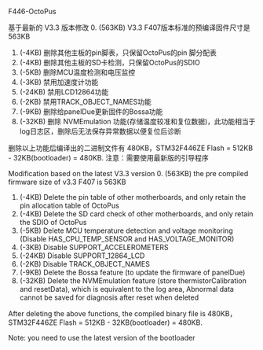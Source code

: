 F446-OctoPus

基于最新的 V3.3 版本修改
0. (563KB) V3.3  F407版本标准的预编译固件尺寸是 563KB
1. (-4KB) 删除其他主板的pin脚表，只保留OctoPus的pin 脚分配表
2. (-4KB) 删除其他主板的SD卡检测，只保留OctoPus的SDIO   
3. (-5KB) 删除MCU温度检测和电压监控
4. (-3KB) 禁用加速度计功能
5. (-24KB) 禁用LCD12864功能
6. (-2KB) 禁用TRACK_OBJECT_NAMES功能
7. (-9KB) 删除给panelDue更新固件的Bossa功能
8. (-32KB) 删除 NVMEmulation 功能(存储温度较准和复位数据)，此功能相当于log日志区，删除后无法保存异常数据以便复位后诊断

删除以上功能后编译出的二进制文件有 480KB，STM32F446ZE Flash = 512KB - 32KB(bootloader) = 480KB.
注意：需要使用最新版的引导程序


Modification based on the latest V3.3 version
0. (563KB) the pre compiled firmware size of v3.3 F407 is 563KB
1. (-4KB) Delete the pin table of other motherboards, and only retain the pin allocation table of OctoPus
2. (-4KB) Delete the SD card check of other motherboards, and only retain the SDIO of OctoPus
3. (-5KB) Delete MCU temperature detection and voltage monitoring (Disable HAS_CPU_TEMP_SENSOR and HAS_VOLTAGE_MONITOR)
4. (-3KB) Disable SUPPORT_ACCELEROMETERS
5. (-24KB) Disable SUPPORT_12864_LCD
6. (-2KB) Disable TRACK_OBJECT_NAMES
7. (-9KB) Delete the Bossa feature (to update the firmware of panelDue)
8. (-32KB) Delete the NVMEmulation feature (store thermistorCalibration and resetData), which is equivalent to the log area, Abnormal data cannot be saved for diagnosis after reset when deleted

After deleting the above functions, the compiled binary file is 480KB，STM32F446ZE Flash = 512KB - 32KB(bootloader) = 480KB.

Note: you need to use the latest version of the bootloader